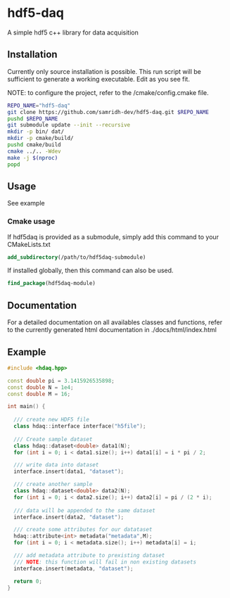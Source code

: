 # hdf5-daq
A simple hdf5 c++ library for data acquisition

## Installation
Currently only source installation is possible.
This run script will be sufficient to generate a working executable. Edit as
you see fit.

NOTE: to configure the project, refer to the /cmake/config.cmake file.

```bash
REPO_NAME="hdf5-daq"
git clone https://github.com/samridh-dev/hdf5-daq.git $REPO_NAME
pushd $REPO_NAME
git submodule update --init --recursive
mkdir -p bin/ dat/
mkdir -p cmake/build/
pushd cmake/build
cmake ../.. -Wdev
make -j $(nproc)
popd
```

## Usage
See example

### Cmake usage
If hdf5daq is provided as a submodule, simply add this command to your
CMakeLists.txt
```cmake
add_subdirectory(/path/to/hdf5daq-submodule)
```

If installed globally, then this command can also be used.
```cmake
find_package(hdf5daq-module)
```

## Documentation

For a detailed documentation on all availables classes and functions, refer to 
the currently generated html documentation in ./docs/html/index.html

## Example
```cpp
#include <hdaq.hpp>

const double pi = 3.1415926535898;
const double N = 1e4;
const double M = 16;

int main() {
  
  /// create new HDF5 file
  class hdaq::interface interface("h5file");
  
  /// Create sample dataset
  class hdaq::dataset<double> data1(N);
  for (int i = 0; i < data1.size(); i++) data1[i] = i * pi / 2;

  /// write data into dataset
  interface.insert(data1, "dataset");

  /// create another sample
  class hdaq::dataset<double> data2(N);
  for (int i = 0; i < data2.size(); i++) data2[i] = pi / (2 * i);
  
  /// data will be appended to the same dataset
  interface.insert(data2, "dataset");

  /// create some attributes for our datataset
  hdaq::attribute<int> metadata("metadata",M);
  for (int i = 0; i < metadata.size(); i++) metadata[i] = i;

  /// add metadata attribute to prexisting dataset
  /// NOTE: this function will fail in non existing datasets
  interface.insert(metadata, "dataset");

  return 0;
}
```

